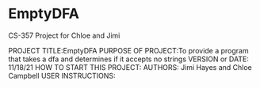 # EmptyDFA
CS-357 Project for Chloe and Jimi

PROJECT TITLE:EmptyDFA
PURPOSE OF PROJECT:To provide a program that takes a dfa and determines if it accepts no strings
VERSION or DATE: 11/18/21
HOW TO START THIS PROJECT:
AUTHORS: Jimi Hayes and Chloe Campbell
USER INSTRUCTIONS:
